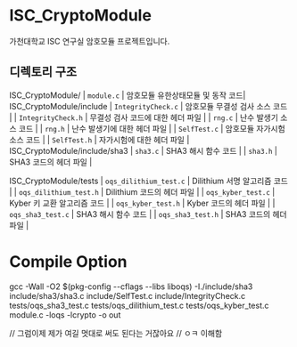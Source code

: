 # ISC_CryptoModule
가천대학교 ISC 연구실 암호모듈 프로젝트입니다.

## 디렉토리 구조
ISC_CryptoModule/
  | `module.c` | 암호모듈 유한상태모듈 및 동작 코드|
  ISC_CryptoModule/include
    | `IntegrityCheck.c` | 암호모듈 무결성 검사 소스 코드 |
    | `IntegrityCheck.h` | 무결성 검사 코드에 대한 헤더 파일 |
    | `rng.c`            | 난수 발생기 소스 코드 |
    | `rng.h`            | 난수 발생기에 대한 헤더 파일 |
    | `SelfTest.c`       | 암호모듈 자가시험 소스 코드 |
    | `SelfTest.h`       | 자가시험에 대한 헤더 파일 |
    ISC_CryptoModule/include/sha3
      | `sha3.c` | SHA3 해시 함수 코드       |
      | `sha3.h` | SHA3 코드의 헤더 파일     |
   
  ISC_CryptoModule/tests
    | `oqs_dilithium_test.c` | Dilithium 서명 알고리즘 코드   |
    | `oqs_dilithium_test.h` | Dilithium 코드의 헤더 파일     |
    | `oqs_kyber_test.c`     | Kyber 키 교환 알고리즘 코드    |
    | `oqs_kyber_test.h`     | Kyber 코드의 헤더 파일         |
    | `oqs_sha3_test.c`      | SHA3 해시 함수 코드            |
    | `oqs_sha3_test.h`      | SHA3 코드의 헤더 파일          |



# Compile Option
gcc -Wall -O2 $(pkg-config --cflags --libs liboqs) -I./include/sha3 include/sha3/sha3.c include/SelfTest.c include/IntegrityCheck.c tests/oqs_sha3_test.c tests/oqs_dilithium_test.c tests/oqs_kyber_test.c  module.c -loqs -lcrypto -o out

// 그럼이제 제가 여길 멋대로 써도 된다는 거잖아요
// ㅇㅋ 이해함  
